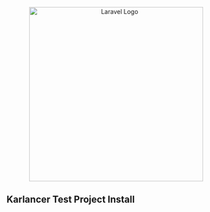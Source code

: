 <p align="center">
<a href="https://www.karlancer.com" target="_blank">
<img src="https://www.karlancer.com/blog/wp-content/uploads/2022/07/Background-3.png" width="400" alt="Laravel Logo">
</a></p>

## Karlancer Test Project Install




